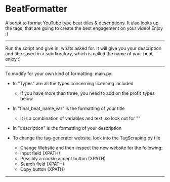# BeatFormatter
A script to format YouTube type beat titles &amp; descriptions. It also looks up the tags, that are going to create the best engagement on your video! Enjoy :)

---------

Run the script and give in, whats asked for. It will give you your description and title saved in a subdirectory, which is called the name of your beat. 
enjoy :) 

---------

To modify for your own kind of formatting: 
main.py: 
- In "Types" are all the types concerning licencing included 
  - If you have more than three, you need to add on the profit_types below
  
- In "final_beat_name_var" is the formatting of your title 
  - It is a combination of variables and text, so look out for ""

- In "description" is the formatting of your description 

- To change the tag-generator website, look into the TagScraping.py file 
  - Change Website and then inspect the new website for the following:
  - Input field (XPATH)
  - Possibly a cockie accept button (XPATH)
  - Search field (XPATH)
  - Copy button (XPATH)

---------
